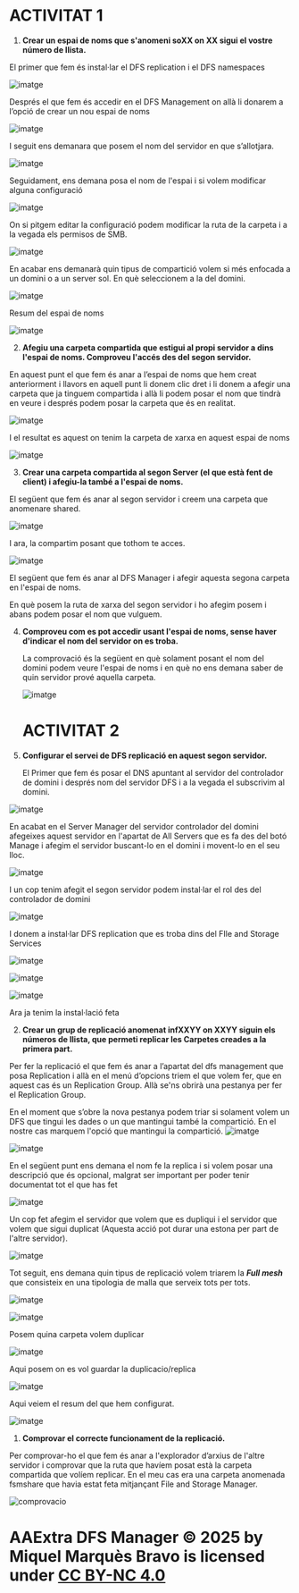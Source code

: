 # <a name="DFS1"></a>**ACTIVITAT 1**

1. **Crear un espai de noms que s'anomeni soXX on XX sigui el vostre número de llista.**

  El primer que fem és instal·lar el DFS replication i el DFS namespaces

  ![imatge](images/DFS/image001.png)

   Després el que fem és accedir en el DFS Management on allà li donarem a l’opció de crear un nou espai de noms 

  ![imatge](images/DFS/image003.png)

  I seguit ens demanara que posem el nom del servidor en que s’allotjara.

  ![imatge](images/DFS/image005.png)

  Seguidament, ens demana posa el nom de l'espai i si volem modificar alguna configuració

  ![imatge](images/DFS/image007.png)

  On si pitgem editar la configuració podem modificar la ruta de la carpeta i a la vegada els permisos de SMB.

  ![imatge](images/DFS/image009.png)

  En acabar ens demanarà quin tipus de compartició volem si més enfocada a un domini o a un server sol. En què seleccionem a la del domini.

  ![imatge](images/DFS/image011.png)

   Resum del espai de noms

  ![imatge](images/DFS/image013.png)

  2. **Afegiu una carpeta compartida que estigui al propi servidor a dins l'espai de noms. Comproveu l'accés des del segon servidor.**

   En aquest punt el que fem és anar a l’espai de noms que hem creat anteriorment i llavors en aquell punt li donem clic dret i li donem a afegir una carpeta que ja tinguem compartida i allà li podem posar el nom que tindrà en veure i després podem posar la carpeta que és en realitat.

   ![imatge](images/DFS/image015.png)

   I el resultat es aquest on tenim la carpeta de xarxa en aquest espai de noms

   ![imatge](images/DFS/image017.png)

   3. **Crear una carpeta compartida al segon Server (el que està fent de client) i afegiu-la també a l'espai de noms.** 

   El següent que fem és anar al segon servidor i creem una carpeta que anomenare shared.

   ![imatge](images/DFS/image019.png)

   I ara, la compartim posant que tothom te acces.  

   ![imatge](images/DFS/image021.png)

   El següent que fem és anar al DFS Manager i afegir aquesta segona carpeta en l'espai de noms.

   En què posem la ruta de xarxa del segon servidor i ho afegim posem i abans podem posar el nom que vulguem.

4. **Comproveu com es pot accedir usant l'espai de noms, sense haver d'indicar el nom del servidor on es troba.**

   La comprovació és la següent en què solament posant el nom del domini podem veure l'espai de noms i en què no ens demana saber de quin servidor prové aquella carpeta.

   ![imatge](images/DFS/image023.png)

   # <a name="DFS2"></a>**ACTIVITAT 2**
1. **Configurar el servei de DFS replicació en aquest segon servidor.**

   El Primer que fem és posar el DNS apuntant al servidor del controlador de domini i després nom del servidor DFS i a la vegada el subscrivim al domini.

  ![imatge](images/DFS/image025.png)

   En acabat en el Server Manager del servidor controlador del domini afegeixes aquest servidor en l'apartat de All Servers que es fa des del botó Manage i afegim el servidor buscant-lo en el domini i movent-lo en el seu lloc.

  ![imatge](images/DFS/image027.png)

   I un cop tenim afegit el segon servidor podem instal·lar el rol des del controlador de domini

   ![imatge](images/DFS/image029.png)

   I donem a instal·lar DFS replication que es troba dins del FIle and Storage Services

  ![imatge](images/DFS/image031.png)

  ![imatge](images/DFS/image033.png)

  ![imatge](images/DFS/image035.png)

  Ara ja tenim la instal·lació feta

  2. **Crear un grup de replicació anomenat infXXYY on XXYY siguin els números de llista, que permeti replicar les Carpetes creades a la primera part.**

   Per fer la replicació el que fem és anar a l’apartat del dfs management que posa Replication i allà en el menú d’opcions triem el que volem fer, que en aquest cas és un Replication Group. Allà se'ns obrirà una pestanya per fer el Replication Group. 
   

   En el moment que s’obre la nova pestanya podem triar si solament volem un DFS que tingui les dades o un que mantingui també la compartició. En el nostre cas marquem l'opció que mantingui la compartició.
   ![imatge](images/DFS/image037.png)

   ![imatge](images/DFS/image039.png)
   

   En el següent punt ens demana el nom fe la replica i si volem posar una descripció que és opcional, malgrat ser important per poder tenir documentat tot el que has fet

   ![imatge](images/DFS/image041.png)

   Un cop fet afegim el servidor que volem que es dupliqui i el servidor que volem que sigui duplicat (Aquesta acció pot durar una estona per part de l'altre servidor).

  ![imatge](images/DFS/image043.png)

   Tot seguit, ens demana quin tipus de replicació volem triarem la ***Full mesh*** que consisteix en una tipologia de malla que serveix tots per tots.

   ![imatge](images/DFS/image045.png)

   ![imatge](images/DFS/image047.png)

   Posem quina carpeta volem duplicar

   ![imatge](images/DFS/image049.png)

   Aqui posem on es vol guardar la duplicacio/replica

   ![imatge](images/DFS/image051.png)

   Aqui veiem el resum del que hem configurat.

   ![imatge](images/DFS/image053.png)

   1. **Comprovar el correcte funcionament de la replicació.**

   Per comprovar-ho el que fem és anar a l'explorador d’arxius de l'altre servidor i comprovar que la ruta que havíem posat està la carpeta compartida que volíem replicar. En el meu cas era una carpeta anomenada fsmshare que havia estat feta mitjançant File and Storage Manager.

   ![comprovacio](images/DFS/image055.png)

  #
  
  # AAExtra DFS Manager © 2025 by Miquel Marquès Bravo is licensed under [CC BY-NC 4.0 ](https://creativecommons.org/licenses/by-nc/4.0/?ref=chooser-v1)
   
